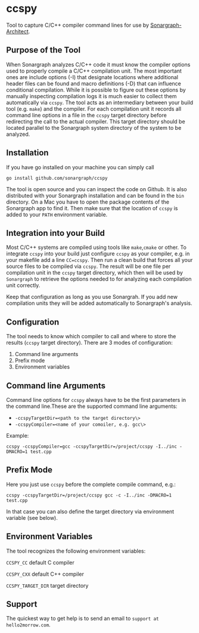 # ccspy
Tool to capture C/C++ compiler command lines for use by [Sonargraph-Architect](https://hello2morrow.com/products/sonargraph/architect9).

## Purpose of the Tool
When Sonargraph analyzes C/C++ code it must know the compiler options used to properly compile a C/C++ compilation unit. The most
important ones are include options (-I) that designate locations where additional header files can be found and macro definitions (-D)
that can influence conditional compilation. While it is possible to figure out these options by manually inspecting compilation logs
it is much easier to collect them automatically via `ccspy`. The tool acts as an intermediary between your build tool (e.g. `make`)
and the compiler. For each compilation unit it records all command line options in a file in the `ccspy` target directory before
redirecting the call to the actual compiler. This target directory should be located parallel to the Sonargraph system directory 
of the system to be analyzed.

## Installation
If you have go installed on your machine you can simply call

`go install github.com/sonargraph/ccspy`

The tool is open source and you can inspect the code on Github. It is also distributed with your Sonargraph installation 
and can be found in the `bin` directory. On a Mac you have to open the package contents of the Sonargraph app to 
find it. Then make sure that the location of `ccspy` is added to your `PATH` environment variable.

## Integration into your Build
Most C/C++ systems are compiled using tools like `make`,`cmake` or other. To integrate `ccspy` into your build
just configure `ccspy` as your compiler, e.g. in your makefile add a line `CC=ccspy`. Then run a clean build that 
forces all your source files to be compiled via `ccspy`. The result will be one file per compilation unit in
the `ccspy` target directory, which then will be used by `Sonargraph` to retrieve the options needed to for analyzing
each compilation unit correctly.

Keep that configuration as long as you use Sonargrah. If you add new compilation units they will be added automatically
to Sonargraph's analysis.

## Configuration

The tool needs to know which compiler to call and where to store the results (`ccspy` target directory). There 
are 3 modes of configuration:

1. Command line arguments
2. Prefix mode
3. Environment variables

## Command line Arguments
Command line options for `ccspy` always have to be the first parameters in the command line.These are the 
supported command line arguments:
- `-ccspyTargetDir=<path to the target directory\>`
- `-ccspyCompiler=<name of your comoiler, e.g. gcc\>`

Example:

`ccspy -ccspyCompiler=gcc -ccspyTargetDir=/project/ccspy -I../inc -DMACRO=1 test.cpp`

## Prefix Mode
Here you just use `ccspy` before the complete compile command, e.g.:

`ccspy -ccspyTargetDir=/project/ccspy gcc -c -I../inc -DMACRO=1 test.cpp`

In that case you can also define the target directory via environment variable (see below).

## Environment Variables
The tool recognizes the following environment variables:

`CCSPY_CC` default C compiler

`CCSPY_CXX` default C++ compiler

`CCSPY_TARGET_DIR` target directory

## Support
The quickest way to get help is to send an email to `support at hello2morrow.com`.



